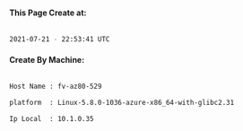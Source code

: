 
   
#### This Page Create at:

```bash

2021-07-21 - 22:53:41 UTC

```

#### Create By Machine:

```bash

Host Name : fv-az80-529

platform  : Linux-5.8.0-1036-azure-x86_64-with-glibc2.31

Ip Local  : 10.1.0.35

```

